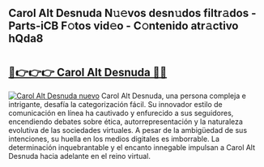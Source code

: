 ## Carol Alt Desnuda N𝚞𝚎vos desn𝚞dos filtr𝚊dos - Parts-iCB F𝚘tos vid𝚎o - C𝚘ntenido atr𝚊ctivo hQda8

# <h2><a href="http://mb5dym.tromn.icu/?c=Carol+Alt+Desnuda">🔗👉👉👉 Carol Alt Desnuda 🔗🔗</a></h2>

[![Carol Alt Desnuda nuevo](https://i.imgur.com/pEAQMta.gif)](http://mb5dym.tromn.icu/?c=Carol+Alt+Desnuda)
Carol Alt Desnuda, una persona compleja e intrigante, desafía la categorización fácil. Su innovador estilo de comunicación en línea ha cautivado y enfurecido a sus seguidores, encendiendo debates sobre ética, autorrepresentación y la naturaleza evolutiva de las sociedades virtuales. A pesar de la ambigüedad de sus intenciones, su huella en los medios digitales es imborrable. La determinación inquebrantable y el encanto innegable impulsan a Carol Alt Desnuda hacia adelante en el reino virtual.
